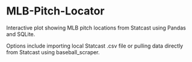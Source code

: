 # MLB-Pitch-Locator
Interactive plot showing MLB pitch locations from Statcast using Pandas and SQLite.

Options include importing local Statcast .csv file or pulling data directly from Statcast using baseball_scraper.



